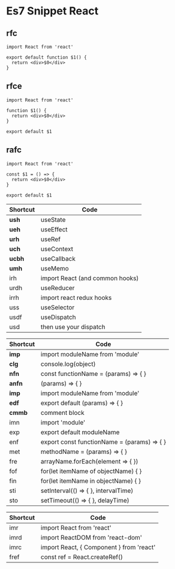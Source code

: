 #  Es7 Snippet React

## rfc
```
import React from 'react'

export default function $1() {
  return <div>$0</div>
}
```
## rfce
```
import React from 'react'

function $1() {
  return <div>$0</div>
}

export default $1
```
## rafc
```
import React from 'react'

const $1 = () => {
  return <div>$0</div>
}

export default $1
```
| Shortcut | Code |
|----------|------|
| __ush__      | useState |
| __ueh__      | useEffect |
| __urh__      | useRef |
| __uch__     | useContext |
| __ucbh__     | useCallback |
|   __umh__    | useMemo |
| irh      | import React (and common hooks) |
| urdh     | useReducer |
| irrh     | import react redux hooks |
| uss      | useSelector |
| usdf     | useDispatch |
| usd      | then use your dispatch |



| Shortcut | Code |
|----------|------|
|__imp__ |	import moduleName from 'module'|
|__clg__	|console.log(object)|
| __nfn__      | const functionName = (params) => { } |
| __anfn__     | (params) => { } |
| __imp__     | import moduleName from 'module' |
| __edf__      | export default (params) => { } |
| __cmmb__     | comment block |
| imn      | import 'module' |
| exp      | export default moduleName |
| enf      | export const functionName = (params) => { } |
| met      | methodName = (params) => { } |
| fre      | arrayName.forEach(element => { }) |
| fof      | for(let itemName of objectName) { } |
| fin      | for(let itemName in objectName) { } |
| sti      | setInterval(() => { }, intervalTime) |
| sto      | setTimeout(() => { }, delayTime) |

| Shortcut | Code |
|----------|------|
| imr      | import React from 'react' |
| imrd     | import ReactDOM from 'react-dom' |
| imrc     | import React, { Component } from 'react' |
| fref     | const ref = React.createRef() |


 
